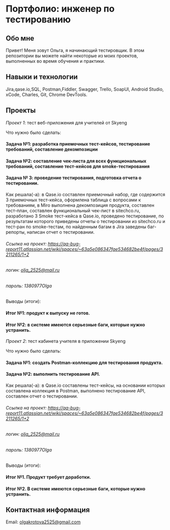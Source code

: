 # Портфолио: инженер по тестированию
## Обо мне
Привет! Меня зовут Ольга, я начинающий тестировщик.
В этом репозитории вы можете найти некоторые из моих проектов, выполненных во время обучения и практики.

## Навыки и технологии
Jira,qase.io,SQL, Postman,Fiddler, Swagger, Trello,
SoapUI, Android Studio, xCode, Charles, Git, Chrome DevTools.

## Проекты
*Проект 1*: тест веб-приложения для учителей от Skyeng

Что нужно было сделать:

#### Задача №1: разработка приемочных тест-кейсов, тестирование требований, составление декомпозиции

#### Задача №2: составление чек-листа для всех функциональных требований, составление тест-кейсов для smoke-тестирования

#### Задача № 3: проведение тестирования, подготовка отчета о тестировании.

Как решала(-а): в Qase.io составлен приемочный набор, где содержится 3 приемочных тест-кейса, оформлена таблица с вопросами к требованиям, в Miro выполнена декомпозиция продукта, составлен тест-план, составлен функциональный чек-лист в sitechco.ru, разработано 3 Smoke тест-кейса в Qase.io, проведено тестирование, по результатам которого приведены отчеты о тестировании из sitechco.ru и тест-ран по smoke-тестам, по найденным багам в Jira заведены баг-репорты, написан отчет о тестировании.

###### Ссылка на проект: https://qa-bug-report11.atlassian.net/wiki/spaces/~63a5e086347fae534682be4f/pages/3211265/1+2

###### логин: olja_2525@mail.ru

###### пароль: 1380977Olga

Выводы (итоги):

#### Итог №1: продукт к выпуску не готов.

#### Итог №2: в системе имеются серьезные баги, которые нужно устранить.

*Проект 2*: тест кабинета учителя в приложении Skyeng

Что нужно было сделать:

#### Задача №1: создать Postman-коллекцию для тестирования продукта. 

#### Задача №2: выполнить тестирование API. 

Как решала(-а): в Qase.io составлены тест-кейсы, на основании которых составлена коллекция в Postman, выполнено тестирование API, составлен отчет о тестировании.

###### Ссылка на проект: https://qa-bug-report11.atlassian.net/wiki/spaces/~63a5e086347fae534682be4f/pages/3211265/1+2

###### логин: olja_2525@mail.ru

###### пароль: 1380977Olga

Выводы (итоги):

#### Итог №1. Продукт требует доработки.

#### Итог №2. В системе имеются серьезные баги, которые нужно устранить.

## Контактная информация
Email: olgakrotova2525@gmail.com

